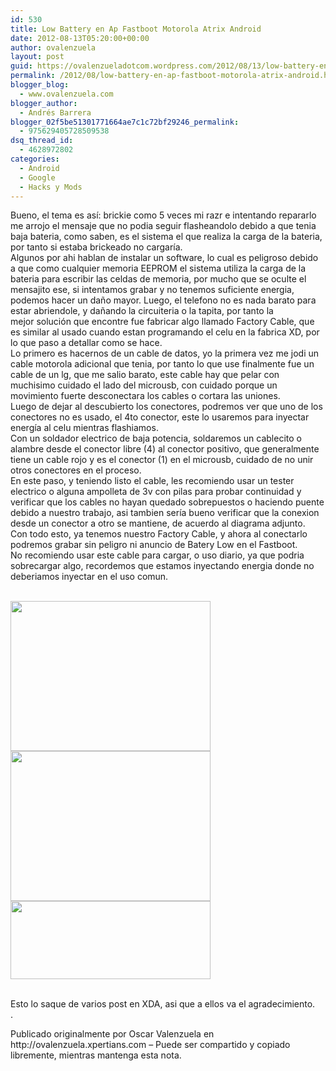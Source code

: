 ```yaml
---
id: 530
title: Low Battery en Ap Fastboot Motorola Atrix Android
date: 2012-08-13T05:20:00+00:00
author: ovalenzuela
layout: post
guid: https://ovalenzueladotcom.wordpress.com/2012/08/13/low-battery-en-ap-fastboot-motorola-atrix-android
permalink: /2012/08/low-battery-en-ap-fastboot-motorola-atrix-android.html
blogger_blog:
  - www.ovalenzuela.com
blogger_author:
  - Andrés Barrera
blogger_02f5be51301771664ae7c1c72bf29246_permalink:
  - 975629405728509538
dsq_thread_id:
  - 4628972802
categories:
  - Android
  - Google
  - Hacks y Mods
---
```

<span><span>Bueno, el tema es así: brickie como 5 veces mi razr e intentando repararlo me arrojo el mensaje que no podia seguir flasheandolo debido a que tenia baja bateria, como saben, es el sistema el que realiza la carga de la bateria, por tanto si estaba brickeado no cargaría.</span></span>  
<span><span>Algunos por ahi hablan de instalar un software, lo cual es peligroso debido a que como cualquier memoria EEPROM el sistema utiliza la carga de la bateria para escribir las celdas de memoria, por mucho que se oculte el mensajito ese, si intentamos grabar y no tenemos suficiente energia, podemos hacer un daño mayor. Luego, el telefono no es nada barato para estar abriendole, y dañando la circuiteria o la tapita, por tanto la mejor solución que encontre fue fabricar algo llamado Factory Cable, que es similar al usado cuando estan programando el celu en la fabrica XD, por lo que paso a detallar como se hace.</span></span>  
<span><span>Lo primero es hacernos de un cable de datos, yo la primera vez me jodi un cable motorola adicional que tenia, por tanto lo que use finalmente fue un cable de un lg, que me salio barato, este cable hay que pelar con muchisimo cuidado el lado del microusb, con cuidado porque un movimiento fuerte desconectara los cables o cortara las uniones.</span></span>  
<span><span>Luego de dejar al descubierto los conectores, podremos ver que uno de los conectores no es usado, el 4to conector, este lo usaremos para inyectar energía al celu mientras flashiamos.</span></span>  
<span><span>Con un soldador electrico de baja potencia, soldaremos un cablecito o alambre desde el conector libre (4) al conector positivo, que generalmente tiene un cable rojo y es el conector (1) en el microusb, cuidado de no unir otros conectores en el proceso.</span></span>  
<span><span>En este paso, y teniendo listo el cable, les recomiendo usar un tester electrico o alguna ampolleta de 3v con pilas para probar continuidad y verificar que los cables no hayan quedado sobrepuestos o haciendo puente debido a nuestro trabajo, asi tambien sería bueno verificar que la conexion desde un conector a otro se mantiene, de acuerdo al diagrama adjunto.</span></span>  
<span><span>Con todo esto, ya tenemos nuestro Factory Cable, y ahora al conectarlo podremos grabar sin peligro ni anuncio de Batery Low en el Fastboot.</span></span>  
<span><span>No recomiendo usar este cable para cargar, o uso diario, ya que podria sobrecargar algo, recordemos que estamos inyectando energia donde no deberiamos inyectar en el uso comun.</span></span>  
<span><span><br /></span></span> 

<div>
  <a href="http://www.ovalenzuela.com/wp-content/uploads/2016/02/7c162-2012-05-20_11-51-01_225.jpg"><img border="0" height="240" src="http://www.ovalenzuela.com/wp-content/uploads/2016/02/7c162-2012-05-20_11-51-01_225.jpg?w=300" width="320" /></a>
</div>

<div>
  <a href="http://www.ovalenzuela.com/wp-content/uploads/2016/02/9c9f5-2012-05-20_11-52-41_563.jpg"><img border="0" height="240" src="http://www.ovalenzuela.com/wp-content/uploads/2016/02/9c9f5-2012-05-20_11-52-41_563.jpg?w=300" width="320" /></a>
</div>

<div>
  <a href="http://www.ovalenzuela.com/wp-content/uploads/2016/02/b66dc-diagrama.jpg"><img border="0" height="125" src="http://www.ovalenzuela.com/wp-content/uploads/2016/02/b66dc-diagrama.jpg?w=300" width="320" /></a>
</div>

<span><span><br /></span></span><span><span>Esto lo saque de varios post en XDA, asi que a ellos va el agradecimiento.</span></span>  
<span><span>.</span></span> 

<div>
  Publicado originalmente por Oscar Valenzuela en http://ovalenzuela.xpertians.com &#8211; Puede ser compartido y copiado libremente, mientras mantenga esta nota.
</div>